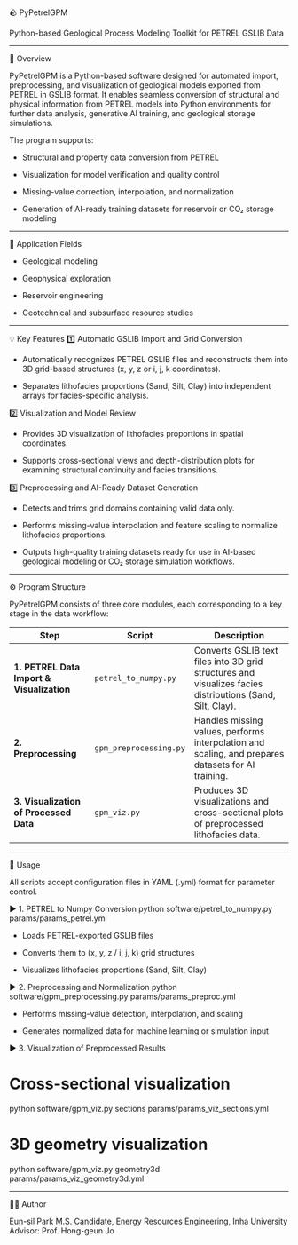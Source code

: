 🪨 PyPetrelGPM

Python-based Geological Process Modeling Toolkit for PETREL GSLIB Data

---

📘 Overview

PyPetrelGPM is a Python-based software designed for automated import, preprocessing, and visualization of geological models exported from PETREL in GSLIB format.
It enables seamless conversion of structural and physical information from PETREL models into Python environments for further data analysis, generative AI training, and geological storage simulations.

The program supports:

- Structural and property data conversion from PETREL

- Visualization for model verification and quality control

- Missing-value correction, interpolation, and normalization

- Generation of AI-ready training datasets for reservoir or CO₂ storage modeling

---

🔬 Application Fields

- Geological modeling

- Geophysical exploration

- Reservoir engineering

- Geotechnical and subsurface resource studies
---

💡 Key Features
1️⃣ Automatic GSLIB Import and Grid Conversion

- Automatically recognizes PETREL GSLIB files and reconstructs them into 3D grid-based structures (x, y, z or i, j, k coordinates).

- Separates lithofacies proportions (Sand, Silt, Clay) into independent arrays for facies-specific analysis.

2️⃣ Visualization and Model Review

- Provides 3D visualization of lithofacies proportions in spatial coordinates.

- Supports cross-sectional views and depth-distribution plots for examining structural continuity and facies transitions.

3️⃣ Preprocessing and AI-Ready Dataset Generation

- Detects and trims grid domains containing valid data only.

- Performs missing-value interpolation and feature scaling to normalize lithofacies proportions.

- Outputs high-quality training datasets ready for use in AI-based geological modeling or CO₂ storage simulation workflows.

---

⚙️ Program Structure

PyPetrelGPM consists of three core modules, each corresponding to a key stage in the data workflow:

| Step                                      | Script                 | Description                                                                                               |
| ----------------------------------------- | ---------------------- | --------------------------------------------------------------------------------------------------------- |
| **1. PETREL Data Import & Visualization** | `petrel_to_numpy.py`   | Converts GSLIB text files into 3D grid structures and visualizes facies distributions (Sand, Silt, Clay). |
| **2. Preprocessing**                      | `gpm_preprocessing.py` | Handles missing values, performs interpolation and scaling, and prepares datasets for AI training.        |
| **3. Visualization of Processed Data**    | `gpm_viz.py`           | Produces 3D visualizations and cross-sectional plots of preprocessed lithofacies data.                    |

---

🧩 Usage

All scripts accept configuration files in YAML (.yml) format for parameter control.

▶️ 1. PETREL to Numpy Conversion
python software/petrel_to_numpy.py params/params_petrel.yml


- Loads PETREL-exported GSLIB files

- Converts them to (x, y, z / i, j, k) grid structures

- Visualizes lithofacies proportions (Sand, Silt, Clay)

▶️ 2. Preprocessing and Normalization
python software/gpm_preprocessing.py params/params_preproc.yml


- Performs missing-value detection, interpolation, and scaling

- Generates normalized data for machine learning or simulation input

▶️ 3. Visualization of Preprocessed Results
# Cross-sectional visualization
python software/gpm_viz.py sections params/params_viz_sections.yml  

# 3D geometry visualization
python software/gpm_viz.py geometry3d params/params_viz_geometry3d.yml

---
🧑‍💻 Author

Eun-sil Park
M.S. Candidate, Energy Resources Engineering, Inha University
Advisor: Prof. Hong-geun Jo